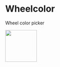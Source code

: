 # Wheelcolor
Wheel color picker

<img src="https://user-images.githubusercontent.com/22370114/166098499-35f62c91-cff1-4663-8e45-8a84c2763c92.png" width="100">

